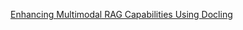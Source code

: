 [Enhancing Multimodal RAG Capabilities Using Docling](https://www.analyticsvidhya.com/blog/2025/03/enhancing-multimodal-rag-capabilities-using-docling/)
